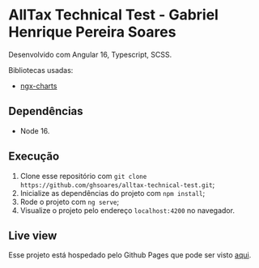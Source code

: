 # AllTax Technical Test - Gabriel Henrique Pereira Soares

Desenvolvido com Angular 16, Typescript, SCSS.

Bibliotecas usadas:
- [ngx-charts](https://github.com/swimlane/ngx-charts)

## Dependências

- Node 16.

## Execução

1. Clone esse repositório com `git clone https://github.com/ghsoares/alltax-technical-test.git`;
2. Inicialize as dependências do projeto com `npm install`;
3. Rode o projeto com `ng serve`;
4. Visualize o projeto pelo endereço `localhost:4200` no navegador.

## Live view

Esse projeto está hospedado pelo Github Pages que pode ser visto [aqui](https://ghsoares.github.io/alltax-technical-test/).